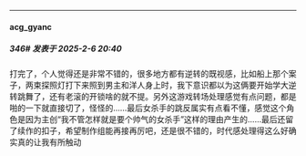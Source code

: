 ﻿
*****

####  acg_gyanc  
##### 346#       发表于 2025-2-6 20:40

打完了，个人觉得还是非常不错的，很多地方都有逆转的既视感，比如船上那个案子，两束探照灯打下来照到男主和洋人身上时，我下意识都以为这俩要开始学大逆转跳舞了，还有老滚的开锁啥的就不提。另外这游戏转场处理感觉有点问题，都是啪的一下就直接切了，怪怪的……最后女杀手的跳反属实有点看不懂，感觉这个角色是因为主创“我不管怎样就是要个帅气的女杀手”这样的理由产生的……最后还留了续作的扣子，希望制作组能再接再厉吧，还是很不错的，时代感处理得这么好确实真的让我有所触动

